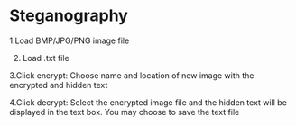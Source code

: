 # Steganography

1.Load BMP/JPG/PNG image file

2. Load .txt file

3.Click encrypt: Choose name and location of new image with the encrypted and hidden text

4.Click decrypt: Select the encrypted image file and the hidden text will be displayed in the text box. You may choose to save the text file
